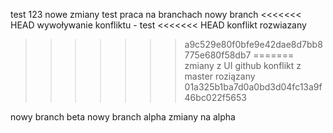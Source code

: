 test 123
nowe zmiany test
praca na branchach
nowy branch
<<<<<<< HEAD
wywoływanie konfliktu - test
<<<<<<< HEAD
konflikt rozwiazany
>>>>>>> a9c529e80f0bfe9e42dae8d7bb8775e680f58db7
=======
zmiany z UI github
konflikt z master roziązany
>>>>>>> 01a325b1ba7d0a0bd3d04fc13a9f46bc022f5653

nowy branch beta
nowy branch alpha
zmiany na alpha
